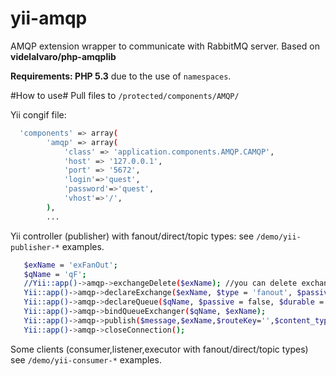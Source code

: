 yii-amqp
========
AMQP extension wrapper to communicate with RabbitMQ server. Based on **videlalvaro/php-amqplib**

**Requirements: PHP 5.3** due to the use of `namespaces`.

#How to use#
Pull files to `/protected/components/AMQP/`

Yii congif file:
```bash
  'components' => array(
        'amqp' => array(
            'class' => 'application.components.AMQP.CAMQP',
            'host' => '127.0.0.1',
            'port' => '5672',
            'login'=>'quest',
            'password'=>'quest',
            'vhost'=>'/',
        ),
        ...
```
Yii controller (publisher) with fanout/direct/topic types: see `/demo/yii-publisher-*` examples.
```bash
   $exName = 'exFanOut';
   $qName = 'qF';
   //Yii::app()->amqp->exchangeDelete($exName); //you can delete exchanger if error occurred
   Yii::app()->amqp->declareExchange($exName, $type = 'fanout', $passive = false, $durable = true, $auto_delete = false);
   Yii::app()->amqp->declareQueue($qName, $passive = false, $durable = true, $exclusive = false, $auto_delete = false);
   Yii::app()->amqp->bindQueueExchanger($qName, $exName);
   Yii::app()->amqp->publish($message,$exName,$routeKey='',$content_type='',$expiration='',$message_id='',$app_id='');
   Yii::app()->amqp->closeConnection();
```
Some clients (consumer,listener,executor with fanout/direct/topic types) see `/demo/yii-consumer-*` examples.